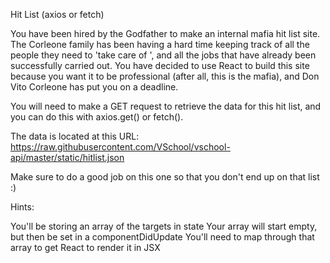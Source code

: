 Hit List (axios or fetch)



You have been hired by the Godfather to make an internal mafia hit list site. The Corleone family has been having a hard time keeping track of all the people they need to 'take care of ', and all the jobs that have already been successfully carried out. You have decided to use React to build this site because you want it to be professional (after all, this is the mafia), and Don Vito Corleone has put you on a deadline.

You will need to make a GET request to retrieve the data for this hit list, and you can do this with axios.get() or fetch().

The data is located at this URL: https://raw.githubusercontent.com/VSchool/vschool-api/master/static/hitlist.json

Make sure to do a good job on this one so that you don't end up on that list :)

Hints:

You'll be storing an array of the targets in state
Your array will start empty, but then be set in a componentDidUpdate
You'll need to map through that array to get React to render it in JSX